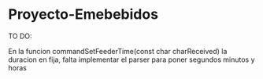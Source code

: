 # Proyecto-Emebebidos

TO DO:

En la funcion commandSetFeederTime(const char charReceived) la duracion en fija, falta implementar el parser para poner segundos minutos y horas